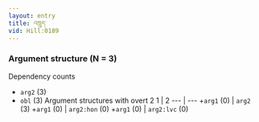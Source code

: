 ```yaml
---
layout: entry
title: འཁྲུད་
vid: Hill:0189
---
```

### Argument structure (N = 3)
Dependency counts
* `arg2` (3)
* `obl` (3)
Argument structures with overt 2
1 | 2
--- | ---
+`arg1` (0) | `arg2` (3)
+`arg1` (0) | `arg2:hon` (0)
+`arg1` (0) | `arg2:lvc` (0)
